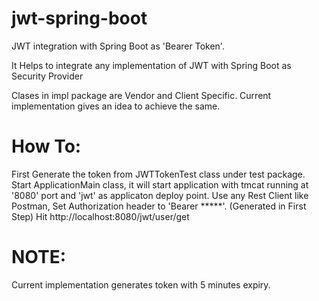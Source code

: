 # jwt-spring-boot
JWT integration with Spring Boot as 'Bearer Token'.

It Helps to integrate any implementation of JWT with Spring Boot as Security Provider

Clases in impl package are Vendor and Client Specific. Current implementation gives an idea to achieve the same.

# How To:
  First Generate the token from JWTTokenTest class under test package.
  Start ApplicationMain class, it will start application with tmcat running at '8080' port and 'jwt' as applicaton deploy point.
  Use any Rest Client like Postman, Set Authorization header to 'Bearer *****'. (Generated in First Step)
  Hit http://localhost:8080/jwt/user/get
  
# NOTE:
  Current implementation generates token with 5 minutes expiry. 
